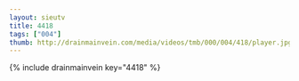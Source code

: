 ```yaml
--- 
layout: sieutv
title: 4418
tags: ["004"]
thumb: http://drainmainvein.com/media/videos/tmb/000/004/418/player.jpg
---
```

{% include drainmainvein key="4418" %} 
